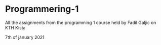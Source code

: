 # Programmering-1

All the assignments from the programming 1 course held by Fadil Galjic on KTH Kista

7th of january 2021

